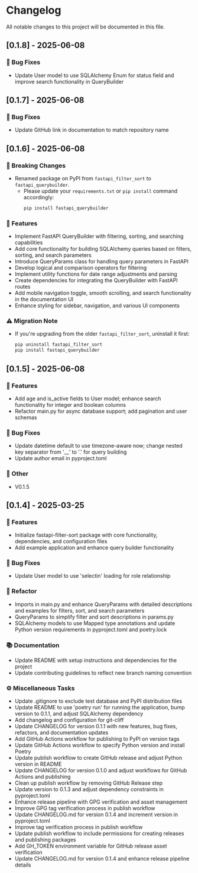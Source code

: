 # Changelog

All notable changes to this project will be documented in this file.

## [0.1.8] - 2025-06-08

### 🐛 Bug Fixes

- Update User model to use SQLAlchemy Enum for status field and improve search functionality in QueryBuilder

## [0.1.7] - 2025-06-08

### 🐛 Bug Fixes

- Update GitHub link in documentation to match repository name


## [0.1.6] - 2025-06-08

### 🚨 Breaking Changes
- Renamed package on PyPI from `fastapi_filter_sort` to `fastapi_querybuilder`.
  - Please update your `requirements.txt` or `pip install` command accordingly:
    ```bash
    pip install fastapi_querybuilder
    ```

### 🚀 Features

- Implement FastAPI QueryBuilder with filtering, sorting, and searching capabilities
- Add core functionality for building SQLAlchemy queries based on filters, sorting, and search parameters
- Introduce QueryParams class for handling query parameters in FastAPI
- Develop logical and comparison operators for filtering
- Implement utility functions for date range adjustments and parsing
- Create dependencies for integrating the QueryBuilder with FastAPI routes
- Add mobile navigation toggle, smooth scrolling, and search functionality in the documentation UI
- Enhance styling for sidebar, navigation, and various UI components

### ⚠️ Migration Note
- If you're upgrading from the older `fastapi_filter_sort`, uninstall it first:
  ```bash
  pip uninstall fastapi_filter_sort
  pip install fastapi_querybuilder

## [0.1.5] - 2025-06-08

### 🚀 Features

- Add age and is_active fields to User model; enhance search functionality for integer and boolean columns
- Refactor main.py for async database support; add pagination and user schemas

### 🐛 Bug Fixes

- Update datetime default to use timezone-aware now; change nested key separator from '__' to '.' for query building
- Update author email in pyproject.toml

### 💼 Other

- V0.1.5

## [0.1.4] - 2025-03-25

### 🚀 Features

- Initialize fastapi-filter-sort package with core functionality, dependencies, and configuration files
- Add example application and enhance query builder functionality

### 🐛 Bug Fixes

- Update User model to use 'selectin' loading for role relationship

### 🚜 Refactor

- Imports in main.py and enhance QueryParams with detailed descriptions and examples for filters, sort, and search parameters
- QueryParams to simplify filter and sort descriptions in params.py
- SQLAlchemy models to use Mapped type annotations and update Python version requirements in pyproject.toml and poetry.lock

### 📚 Documentation

- Update README with setup instructions and dependencies for the project
- Update contributing guidelines to reflect new branch naming convention

### ⚙️ Miscellaneous Tasks

- Update .gitignore to exclude test database and PyPI distribution files
- Update README to use 'poetry run' for running the application, bump version to 0.1.1, and adjust SQLAlchemy dependency
- Add changelog and configuration for git-cliff
- Update CHANGELOG for version 0.1.1 with new features, bug fixes, refactors, and documentation updates
- Add GitHub Actions workflow for publishing to PyPI on version tags
- Update GitHub Actions workflow to specify Python version and install Poetry
- Update publish workflow to create GitHub release and adjust Python version in README
- Update CHANGELOG for version 0.1.0 and adjust workflows for GitHub Actions and publishing
- Clean up publish workflow by removing GitHub Release step
- Update version to 0.1.3 and adjust dependency constraints in pyproject.toml
- Enhance release pipeline with GPG verification and asset management
- Improve GPG tag verification process in publish workflow
- Update CHANGELOG.md for version 0.1.4 and increment version in pyproject.toml
- Improve tag verification process in publish workflow
- Update publish workflow to include permissions for creating releases and publishing packages
- Add GH_TOKEN environment variable for GitHub release asset verification
- Update CHANGELOG.md for version 0.1.4 and enhance release pipeline details

<!-- generated by git-cliff -->
